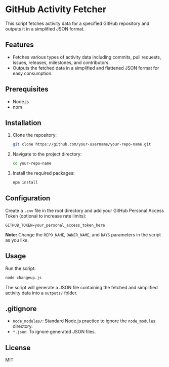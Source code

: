 # GitHub Activity Fetcher

This script fetches activity data for a specified GitHub repository and outputs it in a simplified JSON format.

## Features

- Fetches various types of activity data including commits, pull requests, issues, releases, milestones, and contributors.
- Outputs the fetched data in a simplified and flattened JSON format for easy consumption.

## Prerequisites

- Node.js
- npm

## Installation

1. Clone the repository:

    ```bash
    git clone https://github.com/your-username/your-repo-name.git
    ```

2. Navigate to the project directory:

    ```bash
    cd your-repo-name
    ```

3. Install the required packages:

    ```bash
    npm install
    ```

## Configuration

Create a `.env` file in the root directory and add your GitHub Personal Access Token (optional to increase rate limits):

```env
GITHUB_TOKEN=your_personal_access_token_here
```

**Note:** Change the `REPO_NAME`, `OWNER_NAME`, and `DAYS` parameters in the script as you like.

## Usage

Run the script:

```bash
node changeup.js
```

The script will generate a JSON file containing the fetched and simplified activity data into a `outputs/` folder.

## .gitignore

- `node_modules/`: Standard Node.js practice to ignore the `node_modules` directory.
- `*.json`: To ignore generated JSON files.

## License

MIT
